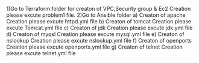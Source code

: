 1)Go to Terraform folder for creaton of VPC,Security group & Ec2 Creation please excute problem1 file.
2)Go to Ansible folder 
    a) Creaton of apache Creation please excute  httpd.yml file 
	b) Creaton of tomcat Creation please excute  Tomcat.yml file
	c) Creaton of jdk Creation please excute  jdk.yml file
	d) Creaton of myqsl Creation please excute  mysql.yml file
	e) Creaton of nslookup Creation please excute  nslookup.yml file
	f) Creaton of openports Creation please excute  openports.yml file
	g) Creaton of telnet Creation please excute  telnet.yml file